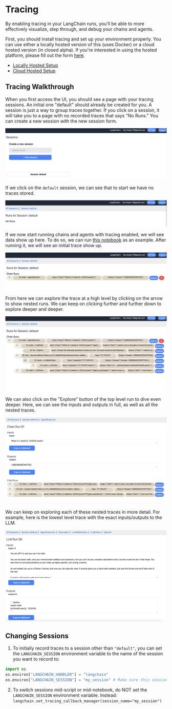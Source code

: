 # Tracing

By enabling tracing in your LangChain runs, you’ll be able to more effectively visualize, step through, and debug your chains and agents.

First, you should install tracing and set up your environment properly.
You can use either a locally hosted version of this (uses Docker) or a cloud hosted version (in closed alpha).
If you're interested in using the hosted platform, please fill out the form [here](https://forms.gle/tRCEMSeopZf6TE3b6).


- [Locally Hosted Setup](./tracing/local_installation.md)
- [Cloud Hosted Setup](./tracing/hosted_installation.md)

## Tracing Walkthrough

When you first access the UI, you should see a page with your tracing sessions. 
An initial one "default" should already be created for you. 
A session is just a way to group traces together. 
If you click on a session, it will take you to a page with no recorded traces that says "No Runs." 
You can create a new session with the new session form.

![](tracing/homepage.png)

If we click on the `default` session, we can see that to start we have no traces stored.

![](tracing/default_empty.png)

If we now start running chains and agents with tracing enabled, we will see data show up here.
To do so, we can run [this notebook](tracing/agent_with_tracing.ipynb) as an example.
After running it, we will see an initial trace show up.

![](tracing/first_trace.png)

From here we can explore the trace at a high level by clicking on the arrow to show nested runs.
We can keep on clicking further and further down to explore deeper and deeper.

![](tracing/explore.png)

We can also click on the "Explore" button of the top level run to dive even deeper. 
Here, we can see the inputs and outputs in full, as well as all the nested traces.

![](tracing/explore_trace.png)

We can keep on exploring each of these nested traces in more detail.
For example, here is the lowest level trace with the exact inputs/outputs to the LLM.

![](tracing/explore_llm.png)

## Changing Sessions
1. To initially record traces to a session other than `"default"`, you can set the `LANGCHAIN_SESSION` environment variable to the name of the session you want to record to:

```python
import os
os.environ["LANGCHAIN_HANDLER"] = "langchain"
os.environ["LANGCHAIN_SESSION"] = "my_session" # Make sure this session actually exists. You can create a new session in the UI.
```

2. To switch sessions mid-script or mid-notebook, do NOT set the `LANGCHAIN_SESSION` environment variable. Instead: `langchain.set_tracing_callback_manager(session_name="my_session")`
